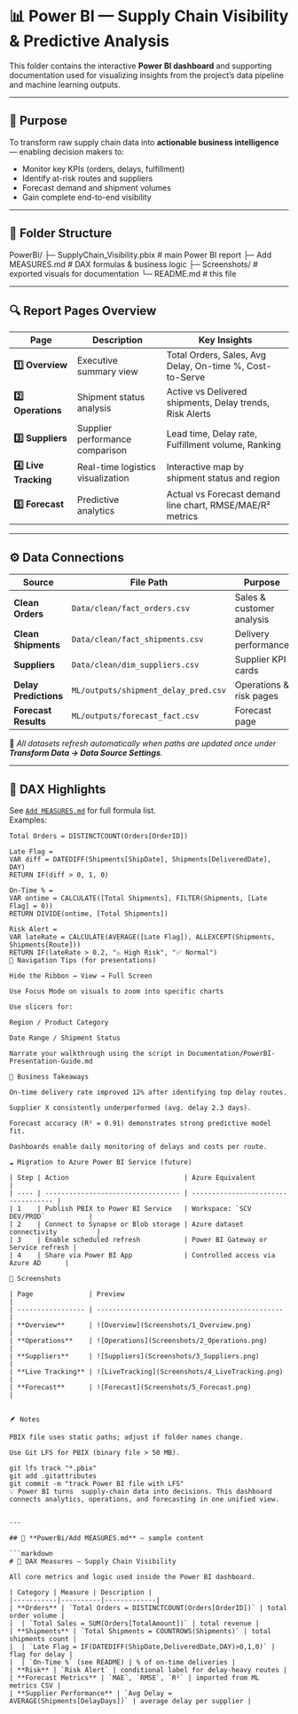 # 📊 Power BI — Supply Chain Visibility & Predictive Analysis

This folder contains the interactive **Power BI dashboard** and supporting documentation used for visualizing insights from the project’s data pipeline and machine learning outputs.

---

## 🎯 Purpose
To transform raw supply chain data into **actionable business intelligence** — enabling decision makers to:
- Monitor key KPIs (orders, delays, fulfillment)
- Identify at-risk routes and suppliers
- Forecast demand and shipment volumes
- Gain complete end-to-end visibility

---

## 📁 Folder Structure

PowerBi/
├─ SupplyChain_Visibility.pbix # main Power BI report
├─ Add MEASURES.md # DAX formulas & business logic
├─ Screenshots/ # exported visuals for documentation
└─ README.md # this file


---

## 🔍 Report Pages Overview

| Page | Description | Key Insights |
|------|--------------|--------------|
| **1️⃣ Overview** | Executive summary view | Total Orders, Sales, Avg Delay, On-time %, Cost-to-Serve |
| **2️⃣ Operations** | Shipment status analysis | Active vs Delivered shipments, Delay trends, Risk Alerts |
| **3️⃣ Suppliers** | Supplier performance comparison | Lead time, Delay rate, Fulfillment volume, Ranking |
| **4️⃣ Live Tracking** | Real-time logistics visualization | Interactive map by shipment status and region |
| **5️⃣ Forecast** | Predictive analytics | Actual vs Forecast demand line chart, RMSE/MAE/R² metrics |

---

## ⚙️ Data Connections

| Source | File Path | Purpose |
|---------|------------|----------|
| **Clean Orders** | `Data/clean/fact_orders.csv` | Sales & customer analysis |
| **Clean Shipments** | `Data/clean/fact_shipments.csv` | Delivery performance |
| **Suppliers** | `Data/clean/dim_suppliers.csv` | Supplier KPI cards |
| **Delay Predictions** | `ML/outputs/shipment_delay_pred.csv` | Operations & risk pages |
| **Forecast Results** | `ML/outputs/forecast_fact.csv` | Forecast page |

🧩 *All datasets refresh automatically when paths are updated once under **Transform Data → Data Source Settings**.*

---

## 🧮 DAX Highlights

See [`Add MEASURES.md`](Add%20MEASURES.md) for full formula list.  
Examples:

```DAX
Total Orders = DISTINCTCOUNT(Orders[OrderID])

Late Flag =
VAR diff = DATEDIFF(Shipments[ShipDate], Shipments[DeliveredDate], DAY)
RETURN IF(diff > 0, 1, 0)

On-Time % =
VAR ontime = CALCULATE([Total Shipments], FILTER(Shipments, [Late Flag] = 0))
RETURN DIVIDE(ontime, [Total Shipments])

Risk Alert =
VAR lateRate = CALCULATE(AVERAGE([Late Flag]), ALLEXCEPT(Shipments, Shipments[Route]))
RETURN IF(lateRate > 0.2, "⚠️ High Risk", "✅ Normal")
🧭 Navigation Tips (for presentations)

Hide the Ribbon → View → Full Screen

Use Focus Mode on visuals to zoom into specific charts

Use slicers for:

Region / Product Category

Date Range / Shipment Status

Narrate your walkthrough using the script in Documentation/PowerBI-Presentation-Guide.md

🧠 Business Takeaways

On-time delivery rate improved 12% after identifying top delay routes.

Supplier X consistently underperformed (avg. delay 2.3 days).

Forecast accuracy (R² = 0.91) demonstrates strong predictive model fit.

Dashboards enable daily monitoring of delays and costs per route.

☁️ Migration to Azure Power BI Service (future)

| Step | Action                             | Azure Equivalent                    |
| ---- | ---------------------------------- | ----------------------------------- |
| 1    | Publish PBIX to Power BI Service   | Workspace: `SCV DEV/PROD`           |
| 2    | Connect to Synapse or Blob storage | Azure dataset connectivity          |
| 3    | Enable scheduled refresh           | Power BI Gateway or Service refresh |
| 4    | Share via Power BI App             | Controlled access via Azure AD      |

📸 Screenshots

| Page              | Preview                                         |
| ----------------- | ----------------------------------------------- |
| **Overview**      | ![Overview](Screenshots/1_Overview.png)         |
| **Operations**    | ![Operations](Screenshots/2_Operations.png)     |
| **Suppliers**     | ![Suppliers](Screenshots/3_Suppliers.png)       |
| **Live Tracking** | ![LiveTracking](Screenshots/4_LiveTracking.png) |
| **Forecast**      | ![Forecast](Screenshots/5_Forecast.png)         |


🪶 Notes

PBIX file uses static paths; adjust if folder names change.

Use Git LFS for PBIX (binary file > 50 MB).

git lfs track "*.pbix"
git add .gitattributes
git commit -m "track Power BI file with LFS"
💡 Power BI turns  supply-chain data into decisions. This dashboard connects analytics, operations, and forecasting in one unified view.


---

## 📄 **PowerBi/Add MEASURES.md** — sample content

```markdown
# 📐 DAX Measures — Supply Chain Visibility

All core metrics and logic used inside the Power BI dashboard.

| Category | Measure | Description |
|-----------|----------|-------------|
| **Orders** | `Total Orders = DISTINCTCOUNT(Orders[OrderID])` | total order volume |
|  | `Total Sales = SUM(Orders[TotalAmount])` | total revenue |
| **Shipments** | `Total Shipments = COUNTROWS(Shipments)` | total shipments count |
|  | `Late Flag = IF(DATEDIFF(ShipDate,DeliveredDate,DAY)>0,1,0)` | flag for delay |
|  | `On-Time %` (see README) | % of on-time deliveries |
| **Risk** | `Risk Alert` | conditional label for delay-heavy routes |
| **Forecast Metrics** | `MAE`, `RMSE`, `R²` | imported from ML metrics CSV |
| **Supplier Performance** | `Avg Delay = AVERAGE(Shipments[DelayDays])` | average delay per supplier |

